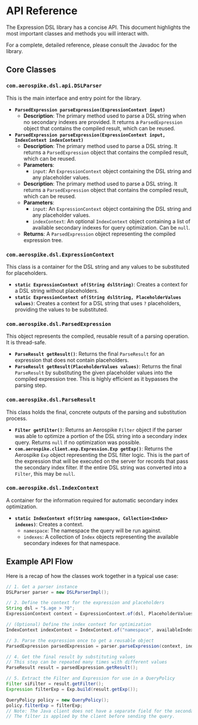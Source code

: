# API Reference

The Expression DSL library has a concise API. This document highlights the most important classes and methods you will interact with.

For a complete, detailed reference, please consult the Javadoc for the library.

## Core Classes

### `com.aerospike.dsl.api.DSLParser`

This is the main interface and entry point for the library.

*   **`ParsedExpression parseExpression(ExpressionContext input)`**
    *   **Description**: The primary method used to parse a DSL string when no secondary indexes are provided. It returns a `ParsedExpression` object that contains the compiled result, which can be reused.
*   **`ParsedExpression parseExpression(ExpressionContext input, IndexContext indexContext)`**
    *   **Description**: The primary method used to parse a DSL string. It returns a `ParsedExpression` object that contains the compiled result, which can be reused.
    *   **Parameters**:
        *   `input`: An `ExpressionContext` object containing the DSL string and any placeholder values.
    *   **Description**: The primary method used to parse a DSL string. It returns a `ParsedExpression` object that contains the compiled result, which can be reused.
    *   **Parameters**:
        *   `input`: An `ExpressionContext` object containing the DSL string and any placeholder values.
        *   `indexContext`: An optional `IndexContext` object containing a list of available secondary indexes for query optimization. Can be `null`.
    *   **Returns**: A `ParsedExpression` object representing the compiled expression tree.

### `com.aerospike.dsl.ExpressionContext`

This class is a container for the DSL string and any values to be substituted for placeholders.

*   **`static ExpressionContext of(String dslString)`**: Creates a context for a DSL string without placeholders.
*   **`static ExpressionContext of(String dslString, PlaceholderValues values)`**: Creates a context for a DSL string that uses `?` placeholders, providing the values to be substituted.

### `com.aerospike.dsl.ParsedExpression`

This object represents the compiled, reusable result of a parsing operation. It is thread-safe.

*   **`ParseResult getResult()`**: Returns the final `ParseResult` for an expression that does not contain placeholders.
*   **`ParseResult getResult(PlaceholderValues values)`**: Returns the final `ParseResult` by substituting the given placeholder values into the compiled expression tree. This is highly efficient as it bypasses the parsing step.

### `com.aerospike.dsl.ParseResult`

This class holds the final, concrete outputs of the parsing and substitution process.

*   **`Filter getFilter()`**: Returns an Aerospike `Filter` object if the parser was able to optimize a portion of the DSL string into a secondary index query. Returns `null` if no optimization was possible.
*   **`com.aerospike.client.exp.Expression.Exp getExp()`**: Returns the Aerospike `Exp` object representing the DSL filter logic. This is the part of the expression that will be executed on the server for records that pass the secondary index filter. If the entire DSL string was converted into a `Filter`, this may be `null`.

### `com.aerospike.dsl.IndexContext`

A container for the information required for automatic secondary index optimization.

*   **`static IndexContext of(String namespace, Collection<Index> indexes)`**: Creates a context.
    *   `namespace`: The namespace the query will be run against.
    *   `indexes`: A collection of `Index` objects representing the available secondary indexes for that namespace.

## Example API Flow

Here is a recap of how the classes work together in a typical use case:

```java
// 1. Get a parser instance
DSLParser parser = new DSLParserImpl();

// 2. Define the context for the expression and placeholders
String dsl = "$.age > ?0";
ExpressionContext context = ExpressionContext.of(dsl, PlaceholderValues.of(30));

// (Optional) Define the index context for optimization
IndexContext indexContext = IndexContext.of("namespace", availableIndexes);

// 3. Parse the expression once to get a reusable object
ParsedExpression parsedExpression = parser.parseExpression(context, indexContext);

// 4. Get the final result by substituting values
// This step can be repeated many times with different values
ParseResult result = parsedExpression.getResult(); 

// 5. Extract the Filter and Expression for use in a QueryPolicy
Filter siFilter = result.getFilter();
Expression filterExp = Exp.build(result.getExp());

QueryPolicy policy = new QueryPolicy();
policy.filterExp = filterExp;
// Note: The Java client does not have a separate field for the secondary index filter.
// The filter is applied by the client before sending the query.
```